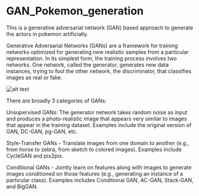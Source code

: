 # GAN_Pokemon_generation
This is a generative adversarial network (GAN) based approach to generate the actors in pokemon artificially.

Generative Adversarial Networks (GANs) are a framework for training networks optimized for generating new realistic samples from a particular representation. In its simplest form, the training process involves two networks. One network, called the generator, generates new data instances, trying to fool the other network, the discriminator, that classifies images as real or fake.

![alt text](https://camo.githubusercontent.com/22afb5278428d6c4c785d1e62639b6dcafc73c7a59b64e86f6d4f71ed54df094/68747470733a2f2f692e696d6775722e636f6d2f4c7765614431732e706e67)

There are broadly 3 categories of GANs:

Unsupervised GANs: The generator network takes random noise as input and produces a photo-realistic image that appears very similar to images that appear in the training dataset. Examples include the original version of GAN, DC-GAN, pg-GAN, etc.

Style-Transfer GANs - Translate images from one domain to another (e.g., from horse to zebra, from sketch to colored images). Examples include CycleGAN and pix2pix.

Conditional GANs - Jointly learn on features along with images to generate images conditioned on those features (e.g., generating an instance of a particular class). Examples includes Conditional GAN, AC-GAN, Stack-GAN, and BigGAN.
